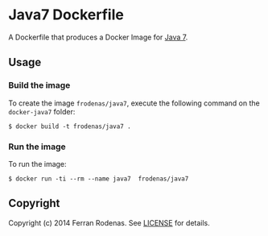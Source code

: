 # Java7 Dockerfile

A Dockerfile that produces a Docker Image for [Java 7](http://openjdk.java.net/).

## Usage

### Build the image

To create the image `frodenas/java7`, execute the following command on the `docker-java7` folder:

```
$ docker build -t frodenas/java7 .
```

### Run the image

To run the image:

```
$ docker run -ti --rm --name java7  frodenas/java7
```

## Copyright

Copyright (c) 2014 Ferran Rodenas. See [LICENSE](https://github.com/frodenas/docker-java7/blob/master/LICENSE) for details.
